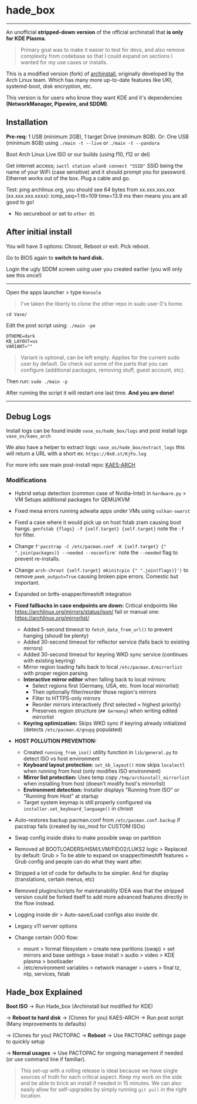 # hade_box

----

An unofficial **stripped-down version** of the official archinstall that **is only for KDE Plasma**.
> Primary goal was to make it easier to test for devs, and also remove complexity from codebase so that I could expand on sections I wanted for my use cases or installs.

This is a modified version (fork) of [archinstall](https://github.com/archlinux/archinstall), originally developed by the Arch Linux team. Which has many more up-to-date features like UKI, systemd-boot, disk encryption, etc.

This version is for users who know they want KDE and it's dependencies **(NetworkManager, Pipewire, and SDDM)**.

## Installation

**Pre-req:** 1 USB (minimum 2GB), 1 target Drive (minimum 8GB). 
Or: One USB (minimum 8GB) using `./main -t --live` or `./main -t --pandora`

Boot Arch Linux Live ISO or our builds (using f10, f12 or del)

Get internet access; `iwctl station wlan0 connect "SSID"` SSID being the name of your WiFi (case sensitive) and it should prompt you for password.
Ethernet works out of the box. Plug a cable and go.

Test: ping archlinux.org, you should see 64 bytes from xx.xxx.xxx.xxx (xx.xxx.xxx.xxxx): icmp_seq=1 ttl=109 time=13.9 ms then means you are all good to go!

- No secureboot or set to `other OS`

## After initial install

You will have 3 options: Chroot, Reboot or exit. Pick reboot.

Go to BIOS again to **switch to hard disk.**

Login the ugly SDDM screen using user you created earlier (you will only see this once!)

---
Open the apps launcher > type `Konsole`
> I've taken the liberty to clone the other repo in sudo user 0's home.

```
cd Vase/
```

Edit the post script using: `./main -pe`

```
DTHEME=dark
KB_LAYOUT=us
VARIANT=""
```
> Variant is optional, can be left empty. Applies for the current sudo user by default. Do check out some of the parts that you can configure (additional packages, removing stuff, guest account, etc).

Then run: `sudo ./main -p`

After running the script it will restart one last time. **And you are done!**

---

## Debug Logs

Install logs can be found inside `vase_os/hade_box/logs` and post install logs `vase_os/kaes_arch`

We also have a helper to extract logs: `vase_os/hade_box/extract_logs` this will return a URL with a short ex: `https://0x0.st/KjFo.log`

For more info see main post-install repo: [KAES-ARCH](https://github.com/h8d13/KAES-ARCH)

### Modifications

- Hybrid setup detection (common case of Nvidia-Intel) in `hardware.py` > VM Setups additional packages for QEMU/KVM
- Fixed mesa errors running adwaita apps under VMs using `vulkan-swarst`
- Fixed a case where it would pick up on host fstab zram causing boot hangs. `genfstab {flags} -f {self.target} {self.target}` note the `-f` for filter.
- Change `f'pacstrap -C /etc/pacman.conf -K {self.target} {" ".join(packages)} --needed --noconfirm'` note the `--needed` flag to prevent re-installs.
- Change `arch-chroot {self.target} mkinitcpio {" ".join(flags)}')` to remove `peek_output=True` causing broken pipe errors. Comestic but important.
- Expanded on brtfs-snapper/timeshift integration

- **Fixed fallbacks in case endpoints are down:** Critical endpoints like https://archlinux.org/mirrors/status/json/ fail or manual one: https://archlinux.org/mirrorlist/

  - Added 5-second timeout to `fetch_data_from_url()` to prevent hanging (shoudl be plenty)
  - Added 30-second timeout for reflector service (falls back to existing mirrors)
  - Added 30-second timeout for keyring WKD sync service (continues with existing keyring)
  - Mirror region loading falls back to local `/etc/pacman.d/mirrorlist` with proper region parsing
  - **Interactive mirror editor** when falling back to local mirrors:
    - Select regions first (Germany, USA, etc. from local mirrorlist)
    - Then optionally filter/reorder those region's mirrors
    - Filter to HTTPS-only mirrors
    - Reorder mirrors interactively (first selected = highest priority)
    - Preserves region structure (`## Germany`) when writing edited mirrorlist
  - **Keyring optimization:** Skips WKD sync if keyring already initialized (detects `/etc/pacman.d/gnupg` populated)

- **HOST POLLUTION PREVENTION:**
  - Created `running_from_iso()` utility function in `lib/general.py` to detect ISO vs host environment
  - **Keyboard layout protection:** `set_kb_layout()` now skips `localectl` when running from host (only modifies ISO environment)
  - **Mirror list protection:** Uses temp copy `/tmp/archinstall_mirrorlist` when installing from host (doesn't modify host's mirrorlist)
  - **Environment detection:** Installer displays "Running from ISO" or "Running from Host" at startup
  - Target system keymap is still properly configured via `installer.set_keyboard_language()` in chroot

- Auto-restores backup pacman.conf from `/etc/pacman.conf.backup` if pacstrap fails (created by iso_mod for CUSTOM ISOs)
- Swap config inside disks to make possible swap on partition
- Removed all BOOTLOADERS/HSM/LVM/FIDO2/LUKS2 logic >  Replaced by default: Grub > To be able to expand on snapper/timeshift features + Grub config and people can do what they want after.
- Stripped a lot of code for defaults to be simpler. And for display (translations, certain menus, etc)
- Removed plugins/scripts for maintanability IDEA was that the stripped version could be forked itself to add more advanced features directly in the flow instead.
- Logging inside dir > Auto-save/Load configs also inside dir.
- Legacy x11 server options
- Change certain OOO flow:
    - mount > format filesystem > create new paritions (swap) > set mirrors and base settings > base install > audio > video > KDE plasma > bootloader
    - /etc/environment variables > network manager > users > final tz, ntp, services, fstab


## Hade_box Explained

**Boot ISO** → Run Hade_box (Archinstall but modified for KDE)

→ **Reboot to hard disk** → (Clones for you) KAES-ARCH → Run post script (Many improvements to defaults)

→ (Clones for you) PACTOPAC →  **Reboot** → Use PACTOPAC settings page to quickly setup

→ **Normal usages** → Use PACTOPAC for ongoing management if needed (or use command line if familiar).

> This set-up with a rolling release is ideal because we have single sources of truth for each critical aspect. Keep my work on the side and be able to brick an install if needed in 15 minutes. We can also easily allow for self-upgrades by simply running `git pull` in the right location.

